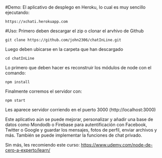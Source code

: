 #Demo:
El aplicativo de desplego en Heroku, lo cual es muy sencillo ejecutando:
```
https://xchati.herokuapp.com
```

#Uso:
Primero deben descargar el zip o clonar el arvhivo de Github
```
git clone https://github.com/john2306/chatInLine.git
```
Luego deben ubicarse en la carpeta que han descargado 
```
cd chatInLine
```
Lo primero que deben hacer es reconstruir los módulos de node con el comando:

```
npm install
```
Finalmente corremos el servidor con:
```
npm start
```
Les aparece servidor corriendo en el puerto 3000 (http://localhost:3000)

Este aplicativo aún se puede mejorar, personalizar y añadir una base de datos
como Mondodb o Firebase para autentificación con Facebook, Twitter o Google y guardar
los mensajes, fotos de perfil, enviar archivos y más.
También se puede implementar la funciones de chat privado.

Sin más, les recomiendo este curso: https://www.udemy.com/node-de-cero-a-experto/learn/